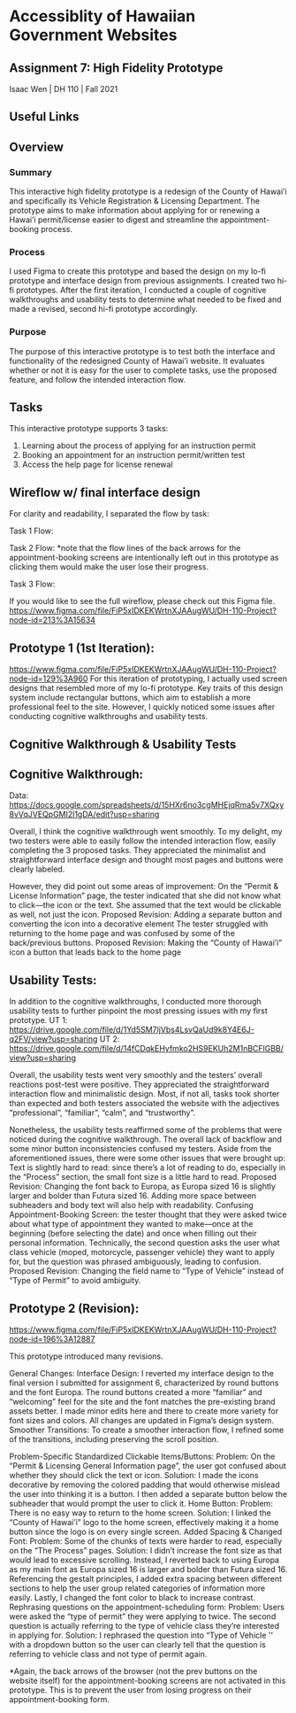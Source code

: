 # Accessiblity of Hawaiian Government Websites

## Assignment 7: High Fidelity Prototype
Isaac Wen | DH 110 | Fall 2021

## Useful Links


## Overview
### Summary
This interactive high fidelity prototype is a redesign of the County of Hawai’i and specifically its Vehicle Registration & Licensing Department. 
The prototype aims to make information about applying for or renewing a Hawai’i permit/license easier to digest and streamline the appointment-booking process.

### Process
I used Figma to create this prototype and based the design on my lo-fi prototype and interface design from previous assignments. I created two hi-fi 
prototypes. After the first iteration, I conducted a couple of cognitive walkthroughs and usability tests to determine what needed to be fixed and made a 
revised, second hi-fi prototype accordingly.

### Purpose
The purpose of this interactive prototype is to test both the interface and functionality of the redesigned County of Hawai’i website. It evaluates whether or not it is easy for the user to complete tasks, use the proposed feature, and follow the intended interaction flow.


## Tasks
This interactive prototype supports 3 tasks:
1. Learning about the process of applying for an instruction permit
2. Booking an appointment for an instruction permit/written test
3. Access the help page for license renewal


## Wireflow w/ final interface design
For clarity and readability, I separated the flow by task:

Task 1 Flow:



Task 2 Flow:
*note that the flow lines of the back arrows for the appointment-booking screens are intentionally left out in this prototype as clicking them would make the user lose their progress.



Task 3 Flow:


If you would like to see the full wireflow, please check out this Figma file.
https://www.figma.com/file/FiP5xIDKEKWrtnXJAAugWU/DH-110-Project?node-id=213%3A15634 


## Prototype 1 (1st Iteration):
https://www.figma.com/file/FiP5xIDKEKWrtnXJAAugWU/DH-110-Project?node-id=129%3A960 
For this iteration of prototyping, I actually used screen designs that resembled more of my lo-fi prototype. Key traits of this design system include 
rectangular buttons, which aim to establish a more professional feel to the site. However, I quickly noticed some issues after conducting cognitive 
walkthroughs and usability tests.


## Cognitive Walkthrough & Usability Tests

## Cognitive Walkthrough:
Data: https://docs.google.com/spreadsheets/d/15HXr6no3cgMHEjqRma5v7XQxy8vVqJVEQpGMI2l1gDA/edit?usp=sharing 

Overall, I think the cognitive walkthrough went smoothly. To my delight, my two testers were able to easily follow the intended interaction flow, easily completing the 3 proposed tasks. They appreciated the minimalist and straightforward interface design and thought most pages and buttons were clearly labeled. 

However, they did point out some areas of improvement:
On the “Permit & License Information” page, the tester indicated that she did not know what to click––the icon or the text. She assumed that the text would be clickable as well, not just the icon.
Proposed Revision: Adding a separate button and converting the icon into a decorative element
The tester struggled with returning to the home page and was confused by some of the back/previous buttons.
Proposed Revision: Making the “County of Hawai’i” icon a button that leads back to the home page

## Usability Tests:
In addition to the cognitive walkthroughs, I conducted more thorough usability tests to further pinpoint the most pressing issues with my first prototype.
UT 1: https://drive.google.com/file/d/1Yd5SM7ljVbs4LsvQaUd9k8Y4E6J-q2FV/view?usp=sharing 
UT 2: https://drive.google.com/file/d/14fCDqkEHyfmko2HS9EKUh2M1nBCFlGBB/view?usp=sharing 

Overall, the usability tests went very smoothly and the testers’ overall reactions post-test were positive. They appreciated the straightforward interaction flow and minimalistic design. Most, if not all, tasks took shorter than expected and both testers associated the website with the adjectives “professional”, “familiar”, “calm”, and “trustworthy”.

Nonetheless, the usability tests reaffirmed some of the problems that were noticed during the cognitive walkthrough. The overall lack of backflow and some minor button inconsistencies confused my testers. Aside from the aforementioned issues, there were some other issues that were brought up:
Text is slightly hard to read: since there’s a lot of reading to do, especially in the “Process” section, the small font size is a little hard to read.
Proposed Revision: Changing the font back to Europa, as Europa sized 16 is slightly larger and bolder than Futura sized 16. Adding more space between subheaders and body text will also help with readability.
Confusing Appointment-Booking Screen: the tester thought that they were asked twice about what type of appointment they wanted to make––once at the beginning (before selecting the date) and once when filling out their personal information. Technically, the second question asks the user what class vehicle (moped, motorcycle, passenger vehicle) they want to apply for, but the question was phrased ambiguously, leading to confusion.
Proposed Revision: Changing the field name to “Type of Vehicle” instead of “Type of Permit” to avoid ambiguity.


## Prototype 2 (Revision):
https://www.figma.com/file/FiP5xIDKEKWrtnXJAAugWU/DH-110-Project?node-id=196%3A12887 

This prototype introduced many revisions.

General Changes:
Interface Design: I reverted my interface design to the final version I submitted for assignment 6, characterized by round buttons and the font Europa. The round buttons created a more “familiar” and “welcoming” feel for the site and the font matches the pre-existing brand assets better. I made minor edits here and there to create more variety for font sizes and colors. All changes are updated in Figma’s design system.
Smoother Transitions: To create a smoother interaction flow, I refined some of the transitions, including preserving the scroll position.

Problem-Specific
Standardized Clickable Items/Buttons:
Problem: On the “Permit & Licensing General Information page”, the user got confused about whether they should click the text or icon.
Solution: I made the icons decorative by removing the colored padding that would otherwise mislead the user into thinking it is a button. I then added a separate button below the subheader that would prompt the user to click it.
Home Button:
Problem: There is no easy way to return to the home screen.
Solution: I linked the “County of Hawai’i” logo to the home screen, effectively making it a home button since the logo is on every single screen.
Added Spacing & Changed Font:
Problem: Some of the chunks of texts were harder to read, especially on the “The Process” pages.
Solution: I didn’t increase the font size as that would lead to excessive scrolling. Instead, I reverted back to using Europa as my main font as Europa sized 16 is larger and bolder than Futura sized 16. Referencing the gestalt principles, I added extra spacing between different sections to help the user group related categories of information more easily. Lastly, I changed the font color to black to increase contrast.
Rephrasing questions on the appointment-scheduling form:
Problem: Users were asked the “type of permit” they were applying to twice. The second question is actually referring to the type of vehicle class they’re interested in applying for.
Solution: I rephrased the question into “Type of Vehicle '' with a dropdown button so the user can clearly tell that the question is referring to vehicle class and not type of permit again. 

*Again, the back arrows of the browser (not the prev buttons on the website itself) for the appointment-booking screens are not activated in this prototype. This is to prevent the user from losing progress on their appointment-booking form.

